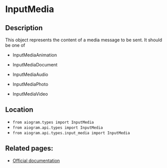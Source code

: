 # InputMedia

## Description

This object represents the content of a media message to be sent. It should be one of

 - InputMediaAnimation

 - InputMediaDocument

 - InputMediaAudio

 - InputMediaPhoto

 - InputMediaVideo




## Location

- `from aiogram.types import InputMedia`
- `from aiogram.api.types import InputMedia`
- `from aiogram.api.types.input_media import InputMedia`

## Related pages:

- [Official documentation](https://core.telegram.org/bots/api#inputmedia)
